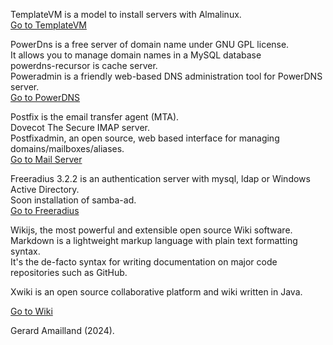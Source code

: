 
TemplateVM is a model to install servers with Almalinux.   
[Go to TemplateVM](../../../TemplateVM/wiki/01Installation)  


PowerDns is a free server of domain name under GNU GPL license.  
It allows you to manage domain names in a MySQL database  
powerdns-recursor is cache server.  
Poweradmin is a friendly web-based DNS administration tool for PowerDNS server.    
[Go to PowerDNS](../../../PowerDNS/wiki/01Network)  

Postfix is the email transfer agent (MTA).  
Dovecot The Secure IMAP server.  
Postfixadmin, an open source, web based interface for managing domains/mailboxes/aliases.  
[Go to Mail Server](../../../Mail/wiki/01Network)  

Freeradius 3.2.2 is an authentication server with  mysql, ldap or Windows Active Directory.  
Soon installation of samba-ad.  
[Go to Freeradius](../../../Freeradius/wiki/01Freeradius)  

 
Wikijs, the most powerful and extensible open source Wiki software.  
Markdown is a lightweight markup language with plain text formatting syntax.  
It's the de-facto syntax for writing documentation on major code repositories such as GitHub. 

Xwiki is an open source collaborative platform and wiki written in Java.  

[Go to Wiki](../../../Wiki/wiki/home)  

Gerard Amailland (2024).  


